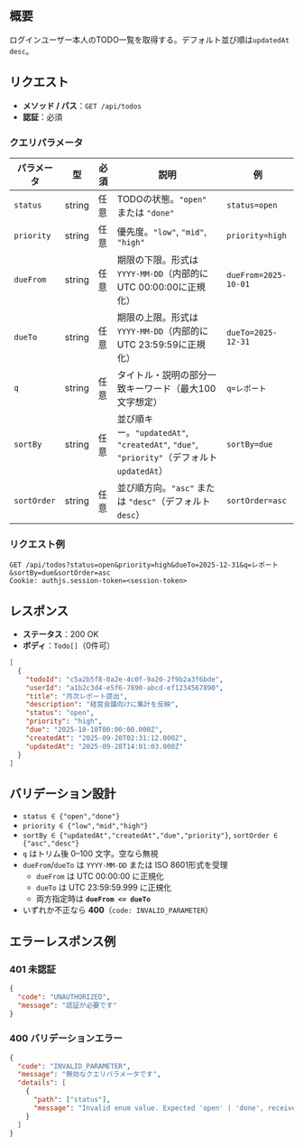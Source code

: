 ## 概要

ログインユーザー本人のTODO一覧を取得する。デフォルト並び順は`updatedAt desc`。

## リクエスト

- **メソッド / パス**：`GET /api/todos`
- **認証**：必須

### クエリパラメータ

| パラメータ  | 型     | 必須 | 説明                                                                                     | 例                   |
| ----------- | ------ | ---- | ---------------------------------------------------------------------------------------- | -------------------- |
| `status`    | string | 任意 | TODOの状態。`"open"` または `"done"`                                                     | `status=open`        |
| `priority`  | string | 任意 | 優先度。`"low"`, `"mid"`, `"high"`                                                       | `priority=high`      |
| `dueFrom`   | string | 任意 | 期限の下限。形式は `YYYY-MM-DD`（内部的にUTC 00:00:00に正規化）                          | `dueFrom=2025-10-01` |
| `dueTo`     | string | 任意 | 期限の上限。形式は `YYYY-MM-DD`（内部的にUTC 23:59:59に正規化）                          | `dueTo=2025-12-31`   |
| `q`         | string | 任意 | タイトル・説明の部分一致キーワード（最大100文字想定）                                    | `q=レポート`         |
| `sortBy`    | string | 任意 | 並び順キー。`"updatedAt"`, `"createdAt"`, `"due"`, `"priority"`（デフォルト`updatedAt`） | `sortBy=due`         |
| `sortOrder` | string | 任意 | 並び順方向。`"asc"` または `"desc"`（デフォルト`desc`）                                  | `sortOrder=asc`      |

### リクエスト例

```
GET /api/todos?status=open&priority=high&dueTo=2025-12-31&q=レポート&sortBy=due&sortOrder=asc
Cookie: authjs.session-token=<session-token>
```

## レスポンス

- **ステータス**：200 OK
- **ボディ**：`Todo[]`（0件可）

```json
[
  {
    "todoId": "c5a2b5f8-0a2e-4c0f-9a20-2f9b2a3f6bde",
    "userId": "a1b2c3d4-e5f6-7890-abcd-ef1234567890",
    "title": "月次レポート提出",
    "description": "経営会議向けに集計を反映",
    "status": "open",
    "priority": "high",
    "due": "2025-10-10T00:00:00.000Z",
    "createdAt": "2025-09-20T02:31:12.000Z",
    "updatedAt": "2025-09-28T14:01:03.000Z"
  }
]
```

## バリデーション設計

- `status ∈ {"open","done"}`
- `priority ∈ {"low","mid","high"}`
- `sortBy ∈ {"updatedAt","createdAt","due","priority"}`, `sortOrder ∈ {"asc","desc"}`
- `q` はトリム後 0–100 文字。空なら無視
- `dueFrom`/`dueTo` は `YYYY-MM-DD` または ISO 8601形式を受理
  - `dueFrom` は UTC 00:00:00 に正規化
  - `dueTo` は UTC 23:59:59.999 に正規化
  - 両方指定時は **`dueFrom <= dueTo`**
- いずれか不正なら **400**（`code: INVALID_PARAMETER`）

## エラーレスポンス例

### 401 未認証

```json
{
  "code": "UNAUTHORIZED",
  "message": "認証が必要です"
}
```

### 400 バリデーションエラー

```json
{
  "code": "INVALID_PARAMETER",
  "message": "無効なクエリパラメータです",
  "details": [
    {
      "path": ["status"],
      "message": "Invalid enum value. Expected 'open' | 'done', received 'invalid'"
    }
  ]
}
```
